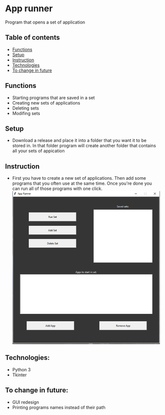 # App runner
 Program that opens a set of application
 
## Table of contents
* [Functions](#functions)
* [Setup](#setup)
* [Instruction](#instruction)
* [Technologies](#technologies)
* [To change in future](#to-change-in-future)


## Functions
 - Starting programs that are saved in a set
 - Creating new sets of applications
 - Deleting sets
 - Modifing sets
 
## Setup
 - Download a release and place it into a folder that you want it to be stored in. In that folder program will create another folder that contains all your sets of appication
 
## Instruction
 - First you have to create a new set of applications. Then add some programs that you often use at the same time. Once you're done you can run all of those programs with one click.
![Preview](preview.PNG)
 
## Technologies:
 - Python 3
 - Tkinter
 
## To change in future:
 - GUI redesign
 - Printing programs names instead of their path 
